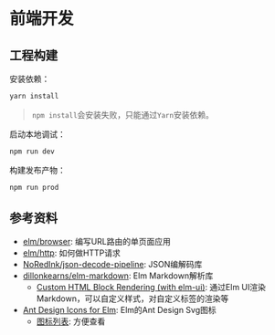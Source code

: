 前端开发
===================================

## 工程构建

安装依赖：

```bash
yarn install
```

> `npm install`会安装失败，只能通过`Yarn`安装依赖。

启动本地调试：

```bash
npm run dev
```

构建发布产物：

```bash
npm run prod
```

## 参考资料

- [elm/browser](https://package.elm-lang.org/packages/elm/browser/latest/Browser):
  编写URL路由的单页面应用
- [elm/http](https://package.elm-lang.org/packages/elm/http/latest/Http):
  如何做HTTP请求
- [NoRedInk/json-decode-pipeline](https://package.elm-lang.org/packages/NoRedInk/elm-json-decode-pipeline/latest):
  JSON编解码库
- [dillonkearns/elm-markdown](https://package.elm-lang.org/packages/dillonkearns/elm-markdown/7.0.1/):
  Elm Markdown解析库
  - [Custom HTML Block Rendering (with elm-ui)](https://ellie-app.com/d7R3b9FsHfCa1):
    通过Elm UI渲染Markdown，可以自定义样式，对自定义标签的渲染等
- [Ant Design Icons for Elm](https://package.elm-lang.org/packages/lemol/ant-design-icons-elm/latest/):
  Elm的Ant Design Svg图标
  - [图标列表](https://ant.design/components/icon): 方便查看
